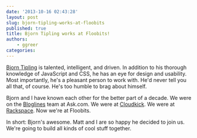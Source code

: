 ```yaml
---
date: '2013-10-16 02:43:28'
layout: post
slug: bjorn-tipling-works-at-floobits
published: true
title: Bjorn Tipling works at Floobits!
authors:
    - ggreer
categories:
---
```


[Bjorn Tipling](https://github.com/btipling) is talented, intelligent, and driven. In addition to his thorough knowledge of JavaScript and CSS, he has an eye for design and usability. Most importantly, he's a pleasant person to work with. He'd never tell you all that, of course. He's too humble to brag about himself.

Bjorn and I have known each other for the better part of a decade. We were on the [Bloglines](http://en.wikipedia.org/wiki/Bloglines) team at Ask.com. We were at [Cloudkick](http://en.wikipedia.org/wiki/Cloudkick). We were at [Rackspace](http://www.rackspace.com/). Now we're at Floobits.

In short: Bjorn's awesome. Matt and I are so happy he decided to join us. We're going to build all kinds of cool stuff together.
